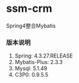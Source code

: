 # ssm-crm
Spring4整合Mybatis

### 版本说明
1. Spring: 4.3.27.RELEASE
2. Mybatis-Plus: 2.3.3
3. Mysql: 5.1.49
4. C3P0: 0.9.5.5
